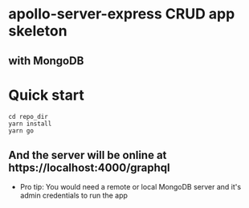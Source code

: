 # apollo-server-express CRUD app skeleton
## with MongoDB

# Quick start
```
cd repo_dir
yarn install
yarn go
```
## And the server will be online at https://localhost:4000/graphql

* Pro tip: You would need a remote or local MongoDB server and it's admin credentials to run the app
